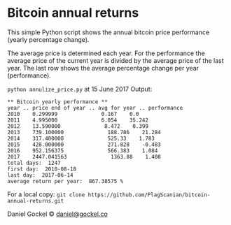 # Bitcoin annual returns
This simple Python script shows the annual bitcoin price performance (yearly percentage change). 

The average price is determined each year. 
For the performance the average price of the current year is divided by the average price of the last year.
The last row shows the average percentage change per year (performance).

`python annulize_price.py` at 15 June 2017
Output:
```
** Bitcoin yearly performance **
year .. price end of year .. avg for year .. performance
2010    0.299999              0.167    0.0
2011    4.995000              6.054    35.242
2012    13.590000              8.472    0.399
2013    739.100000              188.786    21.284
2014    317.400000              525.33    1.783
2015    428.000000              271.828    -0.483
2016    952.156375              566.383    1.084
2017    2447.041563              1363.88    1.408
total days:  1247
first day:  2010-08-18
last day:  2017-06-14
average return per year:  867.38575 %
```


For a local copy: `git clone https://github.com/PlagScanian/bitcoin-annual-returns.git`

Daniel Gockel © daniel@gockel.co